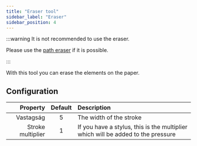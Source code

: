 ```yaml
---
title: "Eraser tool"
sidebar_label: "Eraser"
sidebar_position: 4
---
```



:::warning It is not recommended to use the eraser.

Please use the [path eraser](path_eraser) if it is possible.

:::

With this tool you can erase the elements on the paper.

## Configuration

|          Property | Default | Description                                                                      |
| -----------------:|:-------:|:-------------------------------------------------------------------------------- |
|         Vastagság |    5    | The width of the stroke                                                          |
| Stroke multiplier |    1    | If you have a stylus, this is the multiplier which will be added to the pressure |
